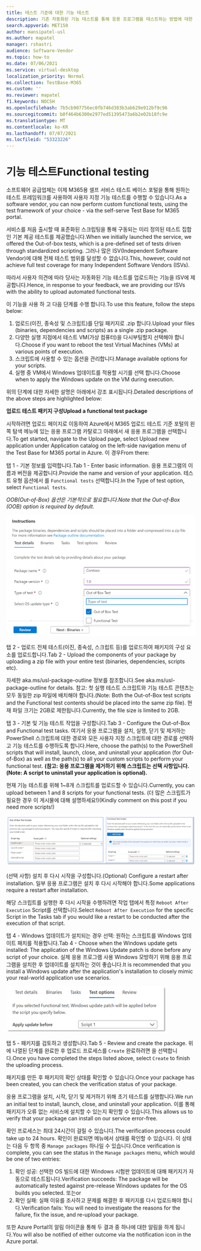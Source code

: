 ```yaml
---
title: 테스트 기준에 대한 기능 테스트
description: 기존 자동화된 기능 테스트를 통해 응용 프로그램을 테스트하는 방법에 대한 세부 정보
search.appverid: MET150
author: mansipatel-usl
ms.author: mapatel
manager: rshastri
audience: Software-Vendor
ms.topic: how-to
ms.date: 07/06/2021
ms.service: virtual-desktop
localization_priority: Normal
ms.collection: TestBase-M365
ms.custom: ''
ms.reviewer: mapatel
f1.keywords: NOCSH
ms.openlocfilehash: 7b5cb907756ec0fb746d303b3ab629e912bf9c96
ms.sourcegitcommit: b0f464b6300e2977ed51395473a6b2e02b18fc9e
ms.translationtype: MT
ms.contentlocale: ko-KR
ms.lasthandoff: 07/07/2021
ms.locfileid: "53323226"
---
```

# <a name="functional-testing"></a><span data-ttu-id="80cb0-103">기능 테스트</span><span class="sxs-lookup"><span data-stu-id="80cb0-103">Functional testing</span></span>

<span data-ttu-id="80cb0-104">소프트웨어 공급업체는 이제 M365용 셀프 서비스 테스트 베이스 포털을 통해 원하는 테스트 프레임워크를 사용하여 사용자 지정 기능 테스트를 수행할 수 있습니다.</span><span class="sxs-lookup"><span data-stu-id="80cb0-104">As a software vendor, you can now perform custom functional tests, using the test framework of your choice - via the self-serve Test Base for M365 portal.</span></span> 

<span data-ttu-id="80cb0-105">서비스를 처음 출시할 때 표준화된 스크립팅을 통해 구동되는 미리 정의된 테스트 집합인 기본 제공 테스트를 제공했습니다.</span><span class="sxs-lookup"><span data-stu-id="80cb0-105">When we initially launched the service, we offered the Out-of-box tests, which is a pre-defined set of tests driven through standardized scripting.</span></span> <span data-ttu-id="80cb0-106">그러나 많은 ISV(Independent Software Vendor)에 대해 전체 테스트 범위를 달성할 수 없습니다.</span><span class="sxs-lookup"><span data-stu-id="80cb0-106">This, however, could not achieve full test coverage for many Independent Software Vendors (ISVs).</span></span> 

<span data-ttu-id="80cb0-107">따라서 사용자 의견에 따라 당사는 자동화된 기능 테스트를 업로드하는 기능을 ISV에 제공합니다.</span><span class="sxs-lookup"><span data-stu-id="80cb0-107">Hence, in response to your feedback, we are providing our ISVs with the ability to upload automated functional tests.</span></span>

<span data-ttu-id="80cb0-108">이 기능을 사용 하 고 다음 단계를 수행 합니다.</span><span class="sxs-lookup"><span data-stu-id="80cb0-108">To use this feature, follow the steps below:</span></span>

1. <span data-ttu-id="80cb0-109">업로드(이진, 종속성 및 스크립트)를 단일 패키지로 .zip 합니다.</span><span class="sxs-lookup"><span data-stu-id="80cb0-109">Upload your files (binaries, dependencies and scripts) as a single .zip package.</span></span>
2. <span data-ttu-id="80cb0-110">다양한 실행 지점에서 테스트 VM(가상 컴퓨터)을 다시부팅할지 선택해야 합니다.</span><span class="sxs-lookup"><span data-stu-id="80cb0-110">Choose if you want to reboot the test Virtual Machines (VMs) at various points of execution.</span></span>
3. <span data-ttu-id="80cb0-111">스크립트에 사용할 수 있는 옵션을 관리합니다.</span><span class="sxs-lookup"><span data-stu-id="80cb0-111">Manage available options for your scripts.</span></span>
4. <span data-ttu-id="80cb0-112">실행 중 VM에서 Windows 업데이트를 적용할 시기를 선택 합니다.</span><span class="sxs-lookup"><span data-stu-id="80cb0-112">Choose when to apply the Windows update on the VM during execution.</span></span>

<span data-ttu-id="80cb0-113">위의 단계에 대한 자세한 설명은 아래에서 강조 표시됩니다.</span><span class="sxs-lookup"><span data-stu-id="80cb0-113">Detailed descriptions of the above steps are highlighted below:</span></span>

<span data-ttu-id="80cb0-114">**업로드 테스트 패키지 구성**</span><span class="sxs-lookup"><span data-stu-id="80cb0-114">**Upload a functional test package**</span></span>

<span data-ttu-id="80cb0-115">시작하려면 업로드 페이지로 이동하여 Azure에서 M365 업로드 테스트 기준 포털의 왼쪽 탐색 메뉴에 있는 응용 프로그램 카탈로그 아래에서 새 응용 프로그램을 선택합니다.</span><span class="sxs-lookup"><span data-stu-id="80cb0-115">To get started, navigate to the Upload page, select Upload new application under Application catalog on the left-side navigation menu of the Test Base for M365 portal in Azure.</span></span> <span data-ttu-id="80cb0-116">이 경우</span><span class="sxs-lookup"><span data-stu-id="80cb0-116">From there:</span></span>

<span data-ttu-id="80cb0-117">탭 1 - 기본 정보를 입력합니다.</span><span class="sxs-lookup"><span data-stu-id="80cb0-117">Tab 1 - Enter basic information.</span></span> <span data-ttu-id="80cb0-118">응용 프로그램의 이름과 버전을 제공합니다.</span><span class="sxs-lookup"><span data-stu-id="80cb0-118">Provide the name and version of your application.</span></span> <span data-ttu-id="80cb0-119">테스트 유형 옵션에서 를 ```Functional tests``` 선택합니다.</span><span class="sxs-lookup"><span data-stu-id="80cb0-119">In the Type of test option, select ```Functional tests```.</span></span> 

<span data-ttu-id="80cb0-120">*OOB(Out-of-Box) 옵션은 기본적으로 필요합니다.*</span><span class="sxs-lookup"><span data-stu-id="80cb0-120">*Note that the Out-of-Box (OOB) option is required by default.*</span></span>


![기능 테스트 탭 선택](Media/functional_testing_tab1.png)

<span data-ttu-id="80cb0-122">탭 2 - 업로드 전체 테스트(이진, 종속성, 스크립트 등)를 업로드하여 패키지의 구성 요소를 업로드합니다.</span><span class="sxs-lookup"><span data-stu-id="80cb0-122">Tab 2 - Upload the components of your package by uploading a zip file with your entire test (binaries, dependencies, scripts etc).</span></span> 

<span data-ttu-id="80cb0-123">자세한 aka.ms/usl-package-outline 정보를 참조합니다.</span><span class="sxs-lookup"><span data-stu-id="80cb0-123">See aka.ms/usl-package-outline for details.</span></span> <span data-ttu-id="80cb0-124">참고: 첫 실행 테스트 스크립트와 기능 테스트 콘텐츠는 모두 동일한 zip 파일에 배치해야 합니다.</span><span class="sxs-lookup"><span data-stu-id="80cb0-124">(Note: Both the Out-of-Box test scripts and the Functional test contents should be placed into the same zip file).</span></span> <span data-ttu-id="80cb0-125">현재 파일 크기는 2GB로 제한됩니다.</span><span class="sxs-lookup"><span data-stu-id="80cb0-125">Currently, the file size is limited to 2GB.</span></span>

<span data-ttu-id="80cb0-126">탭 3 - 기본 및 기능 테스트 작업을 구성합니다.</span><span class="sxs-lookup"><span data-stu-id="80cb0-126">Tab 3 - Configure the Out-of-Box and Functional test tasks.</span></span> <span data-ttu-id="80cb0-127">여기서 응용 프로그램을 설치, 실행, 닫기 및 제거하는 PowerShell 스크립트에 대한 경로와 모든 사용자 지정 스크립트에 대한 경로를 선택하고 기능 테스트를 수행하도록 합니다.</span><span class="sxs-lookup"><span data-stu-id="80cb0-127">Here, choose the path(s) to the PowerShell scripts that will install, launch, close, and uninstall your application (for Out-of-Box) as well as the path(s) to all your custom scripts to perform your functional test.</span></span> <span data-ttu-id="80cb0-128">**(참고: 응용 프로그램을 제거하기 위해 스크립트는 선택 사항입니다.**</span><span class="sxs-lookup"><span data-stu-id="80cb0-128">**(Note: A script to uninstall your application is optional).**</span></span>

<span data-ttu-id="80cb0-129">현재 기능 테스트를 위해 1~8개 스크립트를 업로드할 수 있습니다.</span><span class="sxs-lookup"><span data-stu-id="80cb0-129">Currently, you can upload between 1 and 8 scripts for your functional tests.</span></span> <span data-ttu-id="80cb0-130">(더 많은 스크립트가 필요한 경우 이 게시물에 대해 설명하세요!)</span><span class="sxs-lookup"><span data-stu-id="80cb0-130">(Kindly comment on this post if you need more scripts!)</span></span>

![업로드 테스트가 있는 스크립트 최대 8개](Media/functional_testing_tab3.png)

<span data-ttu-id="80cb0-132">(선택 사항) 설치 후 다시 시작을 구성합니다.</span><span class="sxs-lookup"><span data-stu-id="80cb0-132">(Optional) Configure a restart after installation.</span></span> <span data-ttu-id="80cb0-133">일부 응용 프로그램은 설치 후 다시 시작해야 합니다.</span><span class="sxs-lookup"><span data-stu-id="80cb0-133">Some applications require a restart after installation.</span></span> 

<span data-ttu-id="80cb0-134">해당 스크립트를 실행한 후 다시 시작을 수행하려면 작업 탭에서 특정 ```Reboot After Execution``` Script를 선택합니다.</span><span class="sxs-lookup"><span data-stu-id="80cb0-134">Select ```Reboot After Execution``` for the specific Script in the Tasks tab if you would like a restart to be conducted after the execution of that script.</span></span>

<span data-ttu-id="80cb0-135">탭 4 - Windows 업데이트가 설치되는 경우 선택: 원하는 스크립트를 Windows 업데이트 패치를 적용합니다.</span><span class="sxs-lookup"><span data-stu-id="80cb0-135">Tab 4 - Choose when the Windows update gets installed: The application of the Windows Update patch is done before any script of your choice.</span></span> <span data-ttu-id="80cb0-136">실제 응용 프로그램 사용 Windows 모방하기 위해 응용 프로그램을 설치한 후 업데이트를 설치하는 것이 좋습니다.</span><span class="sxs-lookup"><span data-stu-id="80cb0-136">It is recommended that you install a Windows update after the application's installation to closely mimic your real-world application use scenarios.</span></span>

![특정 Windows 업데이트가 설치될 수 있습니다.](Media/functional_testing_tab4.png)

<span data-ttu-id="80cb0-138">탭 5 - 패키지를 검토하고 생성합니다.</span><span class="sxs-lookup"><span data-stu-id="80cb0-138">Tab 5 - Review and create the package.</span></span> <span data-ttu-id="80cb0-139">위에 나열된 단계를 완료한 후 업로드 프로세스를 ```Create``` 완료하려면 을 선택합니다.</span><span class="sxs-lookup"><span data-stu-id="80cb0-139">Once you have completed the steps listed above, select ```Create``` to finish the uploading process.</span></span>

<span data-ttu-id="80cb0-140">패키지를 만든 후 패키지의 확인 상태를 확인할 수 있습니다.</span><span class="sxs-lookup"><span data-stu-id="80cb0-140">Once your package has been created, you can check the verification status of your package.</span></span>

<span data-ttu-id="80cb0-141">응용 프로그램을 설치, 시작, 닫기 및 제거하기 위해 초기 테스트를 실행합니다.</span><span class="sxs-lookup"><span data-stu-id="80cb0-141">We run an initial test to install, launch, close, and uninstall your application.</span></span> <span data-ttu-id="80cb0-142">이를 통해 패키지가 오류 없는 서비스에 설치할 수 있는지 확인할 수 있습니다.</span><span class="sxs-lookup"><span data-stu-id="80cb0-142">This allows us to verify that your package can install on our service error-free.</span></span>

<span data-ttu-id="80cb0-143">확인 프로세스는 최대 24시간이 걸릴 수 있습니다.</span><span class="sxs-lookup"><span data-stu-id="80cb0-143">The verification process could take up to 24 hours.</span></span> <span data-ttu-id="80cb0-144">확인이 완료되면 메뉴에서 상태를 확인할 수 있습니다. 이 상태는 다음 두 항목 중 ```Manage packages``` 하나일 수 있습니다.</span><span class="sxs-lookup"><span data-stu-id="80cb0-144">Once verification is complete, you can see the status in the ```Manage packages``` menu, which would be one of two entries:</span></span>

1. <span data-ttu-id="80cb0-145">확인 성공: 선택한 OS 빌드에 대한 Windows 시험판 업데이트에 대해 패키지가 자동으로 테스트됩니다.</span><span class="sxs-lookup"><span data-stu-id="80cb0-145">Verification succeeds: The package will be automatically tested against pre-release Windows updates for the OS builds you selected.</span></span>
<span data-ttu-id="80cb0-146">또는</span><span class="sxs-lookup"><span data-stu-id="80cb0-146">or</span></span>
2. <span data-ttu-id="80cb0-147">확인 실패: 실패 이유를 조사하고 문제를 해결한 후 패키지를 다시 업로드해야 합니다.</span><span class="sxs-lookup"><span data-stu-id="80cb0-147">Verification fails: You will need to investigate the reasons for the failure, fix the issue, and re-upload your package.</span></span>

<span data-ttu-id="80cb0-148">또한 Azure Portal의 알림 아이콘을 통해 두 결과 중 하나에 대한 알림을 하게 됩니다.</span><span class="sxs-lookup"><span data-stu-id="80cb0-148">You will also be notified of either outcome via the notification icon in the Azure portal.</span></span>
